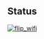 ## Status

[![flip_wifi](https://catalog.flipperzero.one/application/flip_wifi/widget)](https://catalog.flipperzero.one/application/flip_wifi/page)